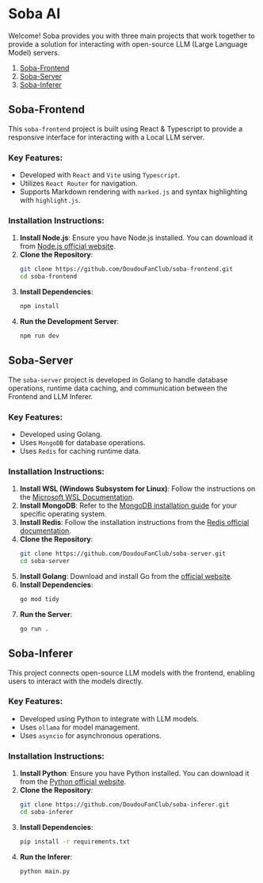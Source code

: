 # Soba AI

Welcome! Soba provides you with three main projects that work together to provide a solution for interacting with open-source LLM (Large Language Model) servers.

1. [Soba-Frontend](#soba-frontend)
2. [Soba-Server](#soba-server)
3. [Soba-Inferer](#soba-inferer)

## Soba-Frontend

This `soba-frontend` project is built using React & Typescript to provide a responsive interface for interacting with a Local LLM server.

### Key Features:

- Developed with `React` and `Vite` using `Typescript`.
- Utilizes `React Router` for navigation.
- Supports Markdown rendering with `marked.js` and syntax highlighting with `highlight.js`.

### Installation Instructions:

1. **Install Node.js**: Ensure you have Node.js installed. You can download it from [Node.js official website](https://nodejs.org/).
2. **Clone the Repository**:
   ```bash
   git clone https://github.com/DoudouFanClub/soba-frontend.git
   cd soba-frontend
   ```
3. **Install Dependencies**:
   ```bash
   npm install
   ```
4. **Run the Development Server**:
   ```bash
   npm run dev
   ```

## Soba-Server

The `soba-server` project is developed in Golang to handle database operations, runtime data caching, and communication between the Frontend and LLM Inferer.

### Key Features:

- Developed using Golang.
- Uses `MongoDB` for database operations.
- Uses `Redis` for caching runtime data.

### Installation Instructions:

1. **Install WSL (Windows Subsystem for Linux)**: Follow the instructions on the [Microsoft WSL Documentation](https://docs.microsoft.com/en-us/windows/wsl/install).
2. **Install MongoDB**: Refer to the [MongoDB installation guide](https://docs.mongodb.com/manual/installation/) for your specific operating system.
3. **Install Redis**: Follow the installation instructions from the [Redis official documentation](https://redis.io/download).
4. **Clone the Repository**:
   ```bash
   git clone https://github.com/DoudouFanClub/soba-server.git
   cd soba-server
   ```
5. **Install Golang**: Download and install Go from the [official website](https://golang.org/dl/).
6. **Install Dependencies**:
   ```bash
   go mod tidy
   ```
7. **Run the Server**:
   ```bash
   go run .
   ```

## Soba-Inferer

This project connects open-source LLM models with the frontend, enabling users to interact with the models directly.

### Key Features:

- Developed using Python to integrate with LLM models.
- Uses `ollama` for model management.
- Uses `asyncio` for asynchronous operations.

### Installation Instructions:

1. **Install Python**: Ensure you have Python installed. You can download it from the [Python official website](https://www.python.org/).
2. **Clone the Repository**:
   ```bash
   git clone https://github.com/DoudouFanClub/soba-inferer.git
   cd soba-inferer
   ```
3. **Install Dependencies**:
   ```bash
   pip install -r requirements.txt
   ```
4. **Run the Inferer**:
   ```bash
   python main.py
   ```
